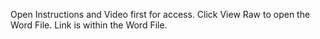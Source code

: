 Open Instructions and Video first for access. Click View Raw to open the Word File. Link is within the Word File.
